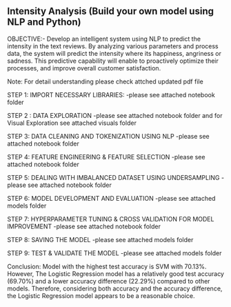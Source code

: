 Intensity Analysis (Build your own model using NLP and Python)
-
OBJECTIVE:- Develop an intelligent system using NLP to predict the intensity in the text reviews. By analyzing various parameters and process data, the system will predict the intensity where its happiness, angriness or sadness. This predictive capability will enable to proactively optimize their processes, and improve overall customer satisfaction.

Note: For detail understanding please check attched updated pdf file

STEP 1: IMPORT NECESSARY LIBRARIES:
-please see attached notebook folder 

STEP 2 : DATA EXPLORATION
-please see attached notebook folder and for Visual Exploration see attached visuals folder

STEP 3: DATA CLEANING AND TOKENIZATION USING NLP
-please see attached notebook folder 

STEP 4: FEATURE ENGINEERING & FEATURE SELECTION
-please see attached notebook folder 

STEP 5: DEALING WITH IMBALANCED DATASET USING UNDERSAMPLING
-please see attached notebook folder 

STEP 6: MODEL DEVELOPMENT AND EVALUATION
-please see attached models folder 

STEP 7: HYPERPARAMETER TUNING & CROSS VALIDATION FOR MODEL IMPROVEMENT
-please see attached notebook folder 

STEP 8: SAVING THE MODEL
-please see attached models folder 

STEP 9: TEST & VALIDATE THE MODEL
-please see attached models folder 


Conclusion: Model with the highest test accuracy is SVM with 70.13%. However, 
The Logistic Regression model has a relatively good test accuracy (69.70%) and a lower accuracy difference (22.29%) compared to other models. Therefore, considering both accuracy and the accuracy difference, the Logistic Regression model appears to be a reasonable choice.
